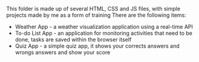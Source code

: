 This folder is made up of several HTML, CSS and JS files, with simple projects made by me as a form of training
There are the following items:
- Weather App - a weather visualization application using a real-time API
- To-do List App - an application for monitoring activities that need to be done, tasks are saved within the browser itself
- Quiz App - a simple quiz app, it shows your corrects answers and wrongs answers and show your score
